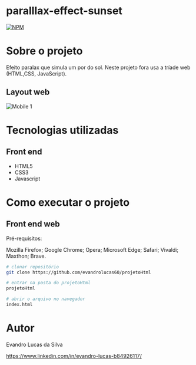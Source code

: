 # paralllax-effect-sunset
[![NPM](https://img.shields.io/npm/l/react)](https://github.com/evandrolucas60) 

# Sobre o projeto

Efeito paralax que simula um por do sol. Neste projeto fora usa a tríade web (HTML,CSS, JavaScript). 

## Layout web
![Mobile 1](https://github.com/evandrolucas60/readme-assets-repository/blob/main/Efeito%20Parallax%20sunset.gif)

# Tecnologias utilizadas

## Front end
- HTML5 
- CSS3
- Javascript


# Como executar o projeto

## Front end web
Pré-requisitos:

Mozilla Firefox;
Google Chrome;
Opera;
Microsoft Edge;
Safari;
Vivaldi;
Maxthon;
Brave.

```bash
# clonar repositório
git clone https://github.com/evandrolucas60/projetoHtml

# entrar na pasta do projetoHtml
projetoHtml

# abrir o arquivo no navegador
index.html 
```

# Autor

Evandro Lucas da Silva

https://www.linkedin.com/in/evandro-lucas-b84926117/
